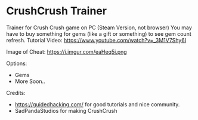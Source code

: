 # CrushCrush Trainer
 
Trainer for Crush Crush game on PC (Steam Version, not browser)
You may have to buy something for gems (like a gift or something) to see gem count refresh.
Tutorial Video: https://www.youtube.com/watch?v=_3M1V7Shy6I

Image of Cheat: https://i.imgur.com/eaHeq5i.png

Options:
 - Gems
 - More Soon..
 
 Credits: 
  - https://guidedhacking.com/ for good tutorials and nice community.
  - SadPandaStudios for making CrushCrush
 
